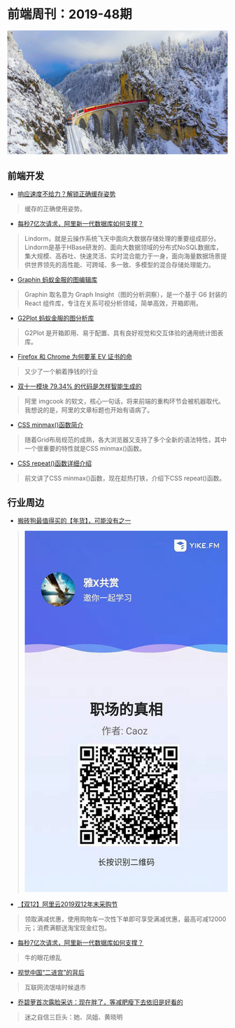 # 前端周刊：2019-48期

[![](/img/bing/20191213.png?imageMogr2/thumbnail/960x)](https://cn.bing.com/search?q=贝尔尼纳快车)

## 前端开发

- [响应速度不给力？解锁正确缓存姿势](https://mp.weixin.qq.com/s?__biz=MzIzOTU0NTQ0MA==&mid=2247492712&idx=1&sn=62c8986376677bd49f8df1cdf80e3d79)

> 缓存的正确使用姿势。

- [​每秒7亿次请求，阿里新一代数据库如何支撑？](https://mp.weixin.qq.com/s?__biz=MzIzOTU0NTQ0MA==&mid=2247492747&idx=1&sn=a7fdd8d83c9adccc272538630484f6d6)

> Lindorm，就是云操作系统飞天中面向大数据存储处理的重要组成部分。Lindorm是基于HBase研发的、面向大数据领域的分布式NoSQL数据库，集大规模、高吞吐、快速灵活、实时混合能力于一身，面向海量数据场景提供世界领先的高性能、可跨域、多一致、多模型的混合存储处理能力。

- [Graphin 蚂蚁金服的图编辑库](https://antv-graphin.gitee.io/zh)

> Graphin 取名意为 Graph Insight（图的分析洞察），是一个基于 G6 封装的 React 组件库，专注在关系可视分析领域，简单高效，开箱即用。

- [G2Plot 蚂蚁金服的图分析库](https://antv-g2plot.gitee.io/zh)

> G2Plot 是开箱即用、易于配置、具有良好视觉和交互体验的通用统计图表库。

- [Firefox 和 Chrome 为何要革 EV 证书的命](https://dallaslu.com/why-firefox-chrome-kill-ev/)

> 又少了一个躺着挣钱的行业
 
- [双十一模块 79.34% 的代码是怎样智能生成的](https://fed.taobao.org/blog/taofed/do71ct/how-to-generate-code-intelligent/)

> 阿里 imgcook 的软文，核心一句话，将来前端的重构环节会被机器取代。我想说的是，阿里的文章标题也开始有语病了。

- [CSS minmax()函数简介](https://www.zhangxinxu.com/wordpress/2019/11/css-grid-minmax/)

> 随着Grid布局规范的成熟，各大浏览器又支持了多个全新的语法特性，其中一个很重要的特性就是CSS minmax()函数。

- [CSS repeat()函数详细介绍](https://www.zhangxinxu.com/wordpress/2019/12/css-repeat/)

> 前文讲了CSS minmax()函数，现在趁热打铁，介绍下CSS repeat()函数。

## 行业周边

- [搬砖狗最值得买的【年货】，可能没有之一](https://refined-x.com/2019/12/16/2019-good-lesson/)

> ![职场的真相](../img/a/职场的真相.jpg)

- [【双12】阿里云2019双12年末采购节](https://www.aliyun.com/1212/2019/home?userCode=y31qmczl)

> 领取满减优惠，使用购物车一次性下单即可享受满减优惠，最高可减12000元；消费满额送淘宝现金红包。

- [每秒7亿次请求，阿里新一代数据库如何支撑？](https://mp.weixin.qq.com/s?__biz=MzIzOTU0NTQ0MA==&mid=2247492747&idx=1&sn=a7fdd8d83c9adccc272538630484f6d6)

> 牛的眼花缭乱

- [视觉中国“二进宫”的背后](https://www.cnbeta.com/articles/tech/920149.htm)

> 互联网流氓啥时候退市

- [乔碧萝首次露脸采访：现在胖了，等减肥瘦下去依旧是好看的](https://www.cnbeta.com/articles/tech/919175.htm)

> 迷之自信三巨头：她、凤姐、黄晓明
